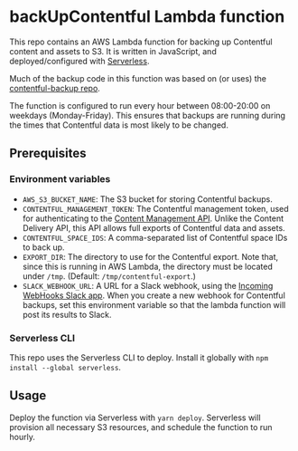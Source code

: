 # backUpContentful Lambda function

This repo contains an AWS Lambda function for backing up Contentful content and assets to S3. It is written in JavaScript, and deployed/configured with [Serverless](https://serverless.com/).

Much of the backup code in this function was based on (or uses) the [contentful-backup repo](https://github.com/iiroj/contentful-backup).

The function is configured to run every hour between 08:00-20:00 on weekdays (Monday-Friday). This ensures that backups are running during the times that Contentful data is most likely to be changed.

## Prerequisites

### Environment variables

- `AWS_S3_BUCKET_NAME`: The S3 bucket for storing Contentful backups.
- `CONTENTFUL_MANAGEMENT_TOKEN`: The Contentful management token, used for authenticating to the [Content Management API](https://www.contentful.com/developers/docs/references/content-management-api/). Unlike the Content Delivery API, this API allows full exports of Contentful data and assets.
- `CONTENTFUL_SPACE_IDS`: A comma-separated list of Contentful space IDs to back up.
- `EXPORT_DIR`: The directory to use for the Contentful export. Note that, since this is running in AWS Lambda, the directory must be located under `/tmp`. (Default: `/tmp/contentful-export`.)
- `SLACK_WEBHOOK_URL`: A URL for a Slack webhook, using the [Incoming WebHooks Slack app](https://clue.slack.com/apps/A0F7XDUAZ-incoming-webhooks). When you create a new webhook for Contentful backups, set this environment variable so that the lambda function will post its results to Slack.

### Serverless CLI

This repo uses the Serverless CLI to deploy. Install it globally with `npm install --global serverless`.

## Usage

Deploy the function via Serverless with `yarn deploy`. Serverless will provision all necessary S3 resources, and schedule the function to run hourly.

